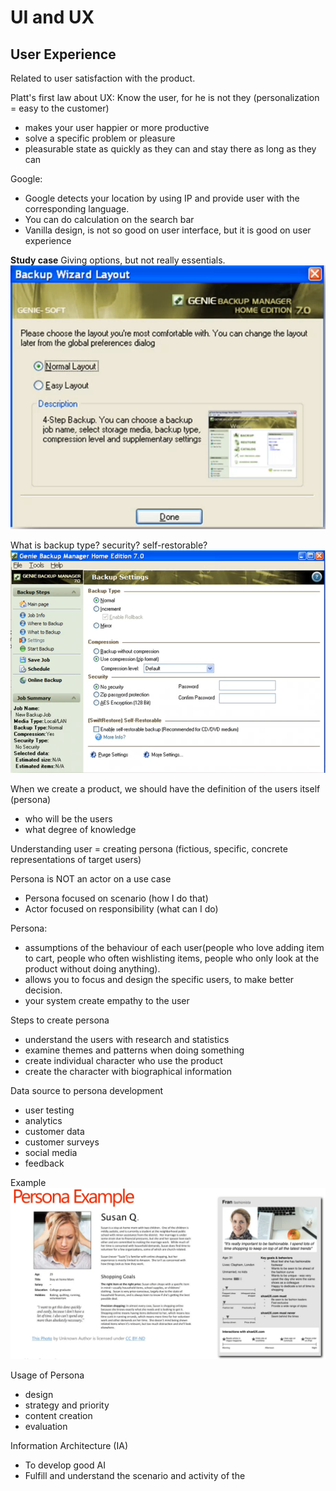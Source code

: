 # UI and UX

## User Experience
Related to user satisfaction with the product.

Platt's first law about UX:
Know the user, for he is not they (personalization = easy to the customer) 
- makes your user happier or more productive
- solve a specific problem or pleasure
- pleasurable state as quickly as they can and stay there as long as they can

Google:
- Google detects your location by using IP and provide user with the corresponding language.
- You can do calculation on the search bar
- Vanilla design, is not so good on user interface, but it is good on user experience

**Study case**
Giving options, but not really essentials.
![](attachments/Pasted%20image%2020211123100650.png)

What is backup type? security? self-restorable?
![](attachments/Pasted%20image%2020211123100752.png)

When we create a product, we should have the definition of the users itself (persona)
- who will be the users
- what degree of knowledge

Understanding user = creating persona (fictious, specific, concrete representations of target users)

Persona is NOT an actor on a use case
- Persona focused on scenario (how I do that)
- Actor focused on responsibility (what can I do)

Persona:
- assumptions of the behaviour of each user(people who love adding item to cart, people who often wishlisting items, people who only look at the product without doing anything).
- allows you to focus and design the specific users, to make better decision.
- your system create empathy to the user

Steps to create persona
- understand the users with research and statistics
- examine themes and patterns when doing something
- create individual character who use the product
- create the character with biographical information

Data source to persona development
- user testing
- analytics
- customer data
- customer surveys
- social media
- feedback

Example
![](attachments/Pasted%20image%2020211123102545.png)

Usage of Persona
- design
- strategy and priority
- content creation
- evaluation

Information Architecture (IA)
- To develop good AI
- Fulfill and understand the scenario and activity of the 